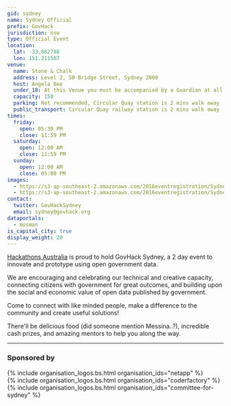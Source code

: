 ```yaml
---
gid: sydney
name: Sydney Official
prefix: GovHack
jurisdiction: nsw
type: Official Event
location:
  lat: -33.862788
  lon: 151.211507
venue:
  name: Stone & Chalk
  address: Level 2, 50 Bridge Street, Sydney 2000
  host: Angela Bee
  under_18: At this Venue you must be accompanied by a Guardian at all times
  capacity: 150
  parking: Not recommended, Circular Quay station is 2 mins walk away
  public_transport: Circular Quay railway station is 2 mins walk away
times:
  friday:
    open: 05:30 PM
    close: 11:59 PM
  saturday:
    open: 12:00 AM
    close: 11:59 PM
  sunday:
    open: 12:00 AM
    close: 05:00 PM
images:
  - https://s3-ap-southeast-2.amazonaws.com/2016eventregistration/Sydney-nsw/Stone+and+CHalk.png
  - https://s3-ap-southeast-2.amazonaws.com/2016eventregistration/Sydney-nsw/HA%23hackaus.png
contact:
  twitter: GovHackSydney
  email: sydney@govhack.org
dataportals:
  - mosman
is_capital_city: true
display_weight: 20
---
```


[Hackathons Australia](http://www.hackathonsaustralia.com) is proud to hold GovHack Sydney, a 2 day event to innovate and prototype using open government data. 

We are encouraging and celebrating our technical and creative capacity, connecting citizens with government for great outcomes, and building upon the social and economic value of open data published by government.

Come to connect with like minded people, make a difference to the community and create useful solutions!

There'll be delicious food (did someone mention Messina..?), incredible cash prizes, and amazing mentors to help you along the way. 

---

### Sponsored by
<div class="row">
  <div class="col-md-4 col-xs-12">{% include organisation_logos.bs.html organisation_ids="netapp" %}</div>
  <div class="col-md-4 col-xs-12">{% include organisation_logos.bs.html organisation_ids="coderfactory" %}</div>
  <div class="col-md-4 col-xs-12">{% include organisation_logos.bs.html organisation_ids="committee-for-sydney" %}</div>
</div>
